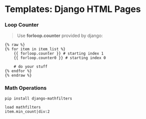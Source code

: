 # Templates: Django HTML Pages

### Loop Counter

> Use **forloop.counter** provided by django:

```django
{% raw %}
{% for item in item_list %}
    {{ forloop.counter }} # starting index 1
    {{ forloop.counter0 }} # starting index 0

    # do your stuff
{% endfor %}
{% endraw %}
```







### Math Operations

```django
pip install django-mathfilters
```

```django
load mathfilters
item.min_count|div:2 
```

